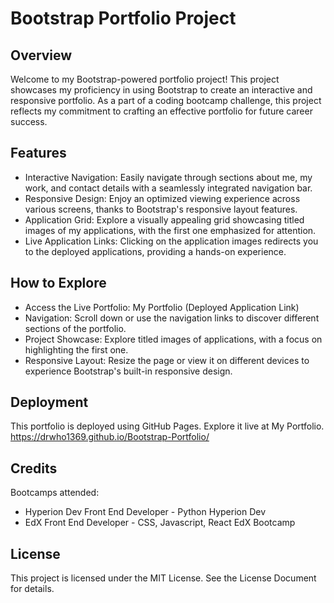 # Bootstrap Portfolio Project
## Overview

Welcome to my Bootstrap-powered portfolio project! This project showcases my proficiency in using Bootstrap to create an interactive and responsive portfolio. As a part of a coding bootcamp challenge, this project reflects my commitment to crafting an effective portfolio for future career success.

## Features

- Interactive Navigation: Easily navigate through sections about me, my work, and contact details with a seamlessly integrated navigation bar.
- Responsive Design: Enjoy an optimized viewing experience across various screens, thanks to Bootstrap's responsive layout features.
- Application Grid: Explore a visually appealing grid showcasing titled images of my applications, with the first one emphasized for attention.
- Live Application Links: Clicking on the application images redirects you to the deployed applications, providing a hands-on experience.

## How to Explore

- Access the Live Portfolio: My Portfolio (Deployed Application Link)
- Navigation: Scroll down or use the navigation links to discover different sections of the portfolio.
- Project Showcase: Explore titled images of applications, with a focus on highlighting the first one.
- Responsive Layout: Resize the page or view it on different devices to experience Bootstrap's built-in responsive design.

## Deployment

This portfolio is deployed using GitHub Pages. Explore it live at My Portfolio.  https://drwho1369.github.io/Bootstrap-Portfolio/

## Credits

Bootcamps attended:
+ Hyperion Dev Front End Developer - Python Hyperion Dev
+ EdX Front End Developer - CSS, Javascript, React EdX Bootcamp

## License

This project is licensed under the MIT License. See the License Document for details.
